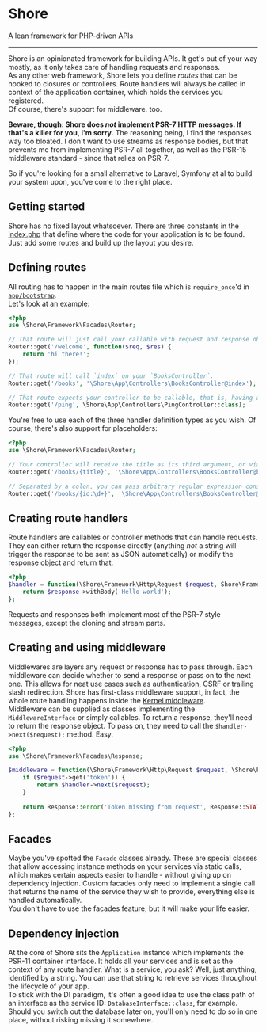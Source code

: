 # Shore
A lean framework for PHP-driven APIs

--------

Shore is an opinionated framework for building APIs. It get's out of your way mostly, as it only takes care of handling 
requests and responses.  
As any other web framework, Shore lets you define _routes_ that can be hooked to closures or controllers. Route handlers
will always be called in context of the application container, which holds the services you registered.  
Of course, there's support for middleware, too. 

**Beware, though: Shore does _not_ implement PSR-7 HTTP messages. If that's a killer for you, I'm sorry.** The 
reasoning being, I find the responses way too bloated. I don't want to use streams as response bodies, but that prevents
me from implementing PSR-7 all together, as well as the PSR-15 middleware standard - since that relies on PSR-7.

So if you're looking for a small alternative to Laravel, Symfony at al to build your system upon, you've come to the 
right place.

## Getting started
Shore has no fixed layout whatsoever. There are three constants in the [index.php](./public/index.php) that define where
the code for your application is to be found. Just add some routes and build up the layout you desire.

## Defining routes
All routing has to happen in the main routes file which is `require_once`'d in [`app/bootstrap`](./app/bootstrap.php).  
Let's look at an example:  

```php
<?php
use \Shore\Framework\Facades\Router;

// That route will just call your callable with request and response objects.
Router::get('/welcome', function($req, $res) {
    return 'hi there!';
});

// That route will call `index` on your `BooksController`.
Router::get('/books', '\Shore\App\Controllers\BooksController@index');

// That route expects your controller to be callable, that is, having an `__invoke` method.
Router::get('/ping', \Shore\App\Controllers\PingController::class);
```

You're free to use each of the three handler definition types as you wish. Of course, there's also support for 
placeholders:

```php
<?php
use \Shore\Framework\Facades\Router;

// Your controller will receive the title as its third argument, or via $request->get('title')
Router::get('/books/{title}', '\Shore\App\Controllers\BooksController@byTitle');

// Separated by a colon, you can pass arbitrary regular expression constraints for your placeholders
Router::get('/books/{id:\d+}', '\Shore\App\Controllers\BooksController@byId');
```

## Creating route handlers
Route handlers are callables or controller methods that can handle requests. They can either return the response 
directly (anything _not_ a string will trigger the response to be sent as JSON automatically) or modify the response 
object and return that.

```php
<?php
$handler = function(\Shore\Framework\Http\Request $request, Shore\Framework\Http\Response $response) {
    return $response->withBody('Hello world');
};
```

Requests and responses both implement most of the PSR-7 style messages, except the cloning and stream parts.

## Creating and using middleware
Middlewares are layers any request or response has to pass through. Each middleware can decide whether to send a 
response or pass on to the next one. This allows for neat use cases such as authentication, CSRF or trailing slash 
redirection. Shore has first-class middleware support, in fact, the whole route handling happens inside the 
[Kernel middleware](./lib/Http/Kernel.php).  
Middleware can be supplied as classes implementing the `MiddlewareInterface` or simply callables. To return a response,
they'll need to return the response object. To pass on, they need to call the `$handler->next($request);` method. Easy.

```php
<?php
use \Shore\Framework\Facades\Response;

$middleware = function(\Shore\Framework\Http\Request $request, \Shore\Framework\RequestHandlerInterface $handler) {
    if ($request->get('token')) {
        return $handler->next($request);
    }
    
    return Response::error('Token missing from request', Response::STATUS_UNAUTHORIZED);
};
```

## Facades
Maybe you've spotted the `Facade` classes already. These are special classes that allow accessing instance methods on 
your services via static calls, which makes certain aspects easier to handle - without giving up on dependency 
injection. Custom facades only need to implement a single call that returns the name of the service they wish to 
provide, everything else is handled automatically.  
You don't have to use the facades feature, but it will make your life easier.

## Dependency injection
At the core of Shore sits the `Application` instance which implements the PSR-11 container interface. It holds all your
services and is set as the context of any route handler. What is a service, you ask? Well, just anything, identified by
a string. You can use that string to retrieve services throughout the lifecycle of your app.  
To stick with the DI paradigm, it's often a good idea to use the class path of an interface as the service ID: 
`DatabaseInterface::class`, for example. Should you switch out the database later on, you'll only need to do so in one 
place, without risking missing it somewhere.
